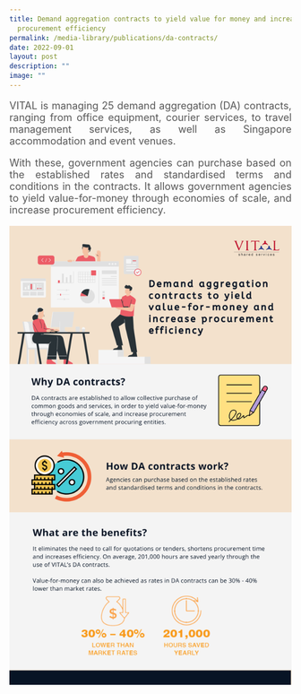 ```yaml
---
title: Demand aggregation contracts to yield value for money and increase
  procurement efficiency
permalink: /media-library/publications/da-contracts/
date: 2022-09-01
layout: post
description: ""
image: ""
---
```

<p style="font-size: 18px;color:#585858;text-align:justify;">
VITAL is managing 25 demand aggregation (DA) contracts, ranging from office equipment, courier services, to travel management services, as well as Singapore accommodation and event venues.
</p>
<p style="font-size: 18px;color:#585858;text-align:justify;">
With these, government agencies can purchase based on the established rates and standardised terms and conditions in the contracts. It allows government agencies to yield value-for-money through economies of scale, and increase procurement efficiency.
</p>
<img src="/images/media/da contract.png">